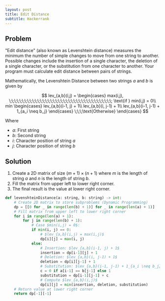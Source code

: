 ```yaml
---
layout: post
title: Edit Distance
subtitle: Hackerrank
---
```


## Problem
"Edit distance" (also known as Levenshtein distance) measures the minimum the number of simple changes to move from one string to another. Possible changes include the insertion of a single character, the deletion of a single character, or the substitution from one character to another. Your program must calculate edit distance between pairs of strings.

Mathematically, the Levenshtein Distance between two strings $a$ and $b$ is given by

$$
lev_{a,b}(i,j) =
\begin{cases}
max(i,j),
\;\;\;\;\;\;\;\;\;\;\;\;\;\;\;\;\;\;\;\;\;\;\;\;\;\;\;\;\;\;\;\;\;\;\;\;\;\;\;\;
\text{if } min(i,j) = 0\\
min
\begin{cases}
lev_{a,b}(i-1, j) + 1\\
lev_{a,b}(i, j-1) + 1\\
lev_{a,b}(i-1, j-1) + 1_{a_i \neq b_j}
\end{cases}
\;\;\;\text{Otherwise}
\end{cases}
$$

Where
* $a$: First string
* $b$: Second string
* $i$: Character position of string $a$
* $j$: Character position of string $b$

## Solution

1. Create a 2D matrix of size $(m+1) \times (n+1)$ where $m$ is the length of string $a$ and $n$ is the length of string $b$.
2. Fill the matrix from upper left to lower right corner.
3. The final result is the value at lower right corner.

```python
def levenshteinDistance(a: string, b: string) -> int:
    # Create 2D matrix to store subproblems (Dynamic Programming)
    dp = [[0 for _ in range(len(b) + 1)] for _ in range(len(a) + 1)]
    # Fill matrix from upper left to lower right corner
    for i in range(len(a) + 1):
        for j in range(len(b) + 1):
            # Case $min(i,j) = 0$:
            if min(i, j) == 0:
                # $lev_{a,b}(i,j) = max(i,j)$
                dp[i][j] = max(i, j)
            else:
                # Insertion: $lev_{a,b}(i-1, j) + 1$
                insertion = dp[i-1][j] + 1
                # Deletion: $lev_{a,b}(i, j-1) + 1$
                deletion = dp[i][j-1] + 1
                # Substitution: $lev_{a,b}(i-1, j-1) + 1_{a_i \neq b_j}$
                c = 0 if a[i-1] == b[j-1] else 1
                substitution = dp[i-1][j-1] + c
                # Compute $lev_{a,b}(i,j)$
                dp[i][j] = min(insertion, deletion, substitution)
    # Return value at lower right corner
    return dp[-1][-1]
```
